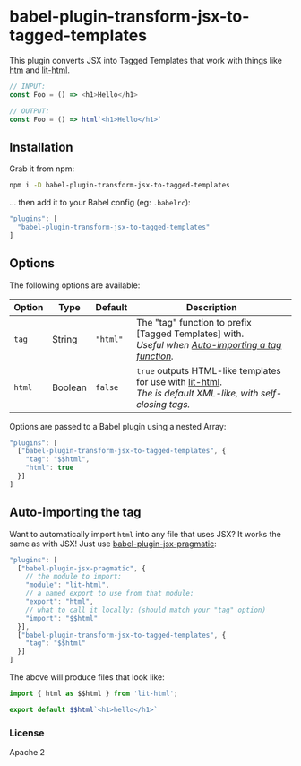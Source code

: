# babel-plugin-transform-jsx-to-tagged-templates

This plugin converts JSX into Tagged Templates that work with things like [htm] and [lit-html].

```js
// INPUT:
const Foo = () => <h1>Hello</h1>

// OUTPUT:
const Foo = () => html`<h1>Hello</h1>`
```

## Installation

Grab it from npm:

```sh
npm i -D babel-plugin-transform-jsx-to-tagged-templates
```

... then add it to your Babel config (eg: `.babelrc`):

```js
"plugins": [
  "babel-plugin-transform-jsx-to-tagged-templates"
]
```

## Options

The following options are available:

| Option | Type    | Default  | Description
|--------|---------|----------|------------
| `tag`  | String  | `"html"` | The "tag" function to prefix [Tagged Templates] with.<br> _Useful when [Auto-importing a tag function](#auto-importing-the-tag)._
| `html` | Boolean | `false`  | `true` outputs HTML-like templates for use with [lit-html].<br> _The is default XML-like, with self-closing tags._

Options are passed to a Babel plugin using a nested Array:

```js
"plugins": [
  ["babel-plugin-transform-jsx-to-tagged-templates", {
    "tag": "$$html",
    "html": true
  }]
]
```

## Auto-importing the tag

Want to automatically import `html` into any file that uses JSX?  It works the same as with JSX!
Just use [babel-plugin-jsx-pragmatic]:

```js
"plugins": [
  ["babel-plugin-jsx-pragmatic", {
    // the module to import:
    "module": "lit-html",
    // a named export to use from that module:
    "export": "html",
    // what to call it locally: (should match your "tag" option)
    "import": "$$html"
  }],
  ["babel-plugin-transform-jsx-to-tagged-templates", {
    "tag": "$$html"
  }]
]
```

The above will produce files that look like:

```js
import { html as $$html } from 'lit-html';

export default $$html`<h1>hello</h1>`
```

### License

Apache 2

[htm]: https://github.com/developit/htm
[lit-html]: https://github.com/polymer/lit-html
[babel-plugin-jsx-pragmatic]: https://github.com/jmm/babel-plugin-jsx-pragmatic
